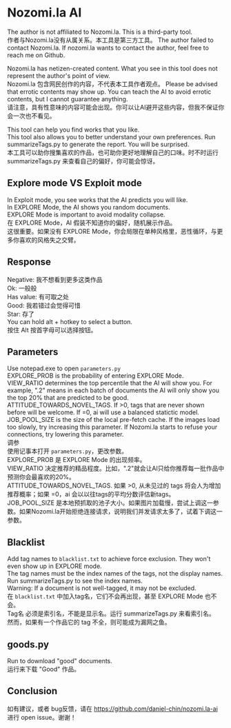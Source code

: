 # Nozomi.la AI
The author is not affiliated to Nozomi.la. This is a third-party tool.  
作者与Nozomi.la没有从属关系。本工具是第三方工具。 
The author failed to contact Nozomi.la. If nozomi.la wants to contact the author, feel free to reach me on Github.  

Nozomi.la has netizen-created content. What you see in this tool does not represent the author's point of view.  
Nozomi.la 包含网民创作的内容，不代表本工具作者观点。 
Please be advised that errotic contents may show up. You can teach the AI to avoid errotic contents, but I cannot guarantee anything.  
请注意，具有性意味的内容可能会出现。你可以让AI避开这些内容，但我不保证你会一次也不看见。  

This tool can help you find works that you like.  
This tool also allows you to better understand your own preferences. Run summarizeTags.py to generate the report. You will be surprised.  
本工具可以助你搜集喜欢的作品，也可助你更好地理解自己的口味。时不时运行 summarizeTags.py 来查看自己的偏好，你可能会惊讶。  

## Explore mode VS Exploit mode  
In Exploit mode, you see works that the AI predicts you will like.  
In EXPLORE Mode, the AI shows you random documents.  
EXPLORE Mode is important to avoid modality collapse.   
在 EXPLORE Mode，AI 假装不知道你的偏好，随机展示作品。  
这很重要。如果没有 EXPLORE Mode，你会局限在单种风格里，恶性循环，与更多你喜欢的风格失之交臂。  

## Response
Negative: 我不想看到更多这类作品   
Ok: 一般般   
Has value: 有可取之处   
Good: 我若错过会觉得可惜   
Star: 存了   
You can hold alt + hotkey to select a button.   
按住 Alt 按首字母可以选择按钮。  

## Parameters 
Use notepad.exe to open `parameters.py`   
EXPLORE_PROB is the probability of entering EXPLORE Mode.  
VIEW_RATIO determines the top percentile that the AI will show you. For example, ".2" means in each batch of documents the AI will only show you the top 20% that are predicted to be good.   
ATTITUDE_TOWARDS_NOVEL_TAGS. If &gt;0, tags that are never shown before will be welcome. If =0, ai will use a balanced statictic model.  
JOB_POOL_SIZE is the size of the local pre-fetch cache. If the images load too slowly, try increasing this parameter. If Nozomi.la starts to refuse your connections, try lowering this parameter.   
调参   
使用记事本打开 `parameters.py`，更改参数。  
EXPLORE_PROB 是 EXPLORE Mode 的出现频率。  
VIEW_RATIO 决定推荐的精品程度。比如，".2"就会让AI只给你推荐每一批作品中预测你会最喜欢的20%。    
ATTITUDE_TOWARDS_NOVEL_TAGS. 如果 &gt;0, 从未见过的 tags 将会人为增加推荐概率；如果 =0，ai 会以以往tags的平均分数评估新tags。  
JOB_POOL_SIZE 是本地预抓取的池子大小。如果图片加载慢，尝试上调这一参数。如果Nozomi.la开始拒绝连接请求，说明我们并发请求太多了，试着下调这一参数。  

## Blacklist 
Add tag names to `blacklist.txt` to achieve force exclusion. They won't even show up in EXPLORE mode.   
The tag names must be the index names of the tags, not the display names. Run summarizeTags.py to see the index names.   
Warning: If a document is not well-tagged, it may not be excluded.   
在 `blacklist.txt` 中加入tag名，它们不会再出现，甚至 EXPLORE Mode 也不会。  
Tag名 必须是索引名，不能是显示名。运行 summarizeTags.py 来看索引名。  
然而，如果有一个作品它的 tag 不全，则可能成为漏网之鱼。  

## goods.py 
Run to download "good" documents.   
运行来下载 "Good" 作品。  

## Conclusion
如有建议，或者 bug反馈，请在 https://github.com/daniel-chin/nozomi.la-ai 进行 open issue。谢谢！
